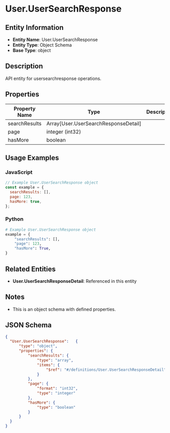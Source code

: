 # User.UserSearchResponse

## Entity Information
- **Entity Name**: User.UserSearchResponse
- **Entity Type**: Object Schema
- **Base Type**: object

## Description
API entity for usersearchresponse operations.

## Properties

| Property Name | Type | Description | Required |
|---------------|------|-------------|----------|
| searchResults | Array[User.UserSearchResponseDetail] |  | No |
| page | integer (int32) |  | No |
| hasMore | boolean |  | No |

## Usage Examples

### JavaScript
```javascript
// Example User.UserSearchResponse object
const example = {
  searchResults: [],
  page: 123,
  hasMore: true,
};
```

### Python
```python
# Example User.UserSearchResponse object
example = {
    "searchResults": [],
    "page": 123,
    "hasMore": True,
}
```

## Related Entities
- **User.UserSearchResponseDetail**: Referenced in this entity

## Notes
- This is an object schema with defined properties.

## JSON Schema
```json
{
  "User.UserSearchResponse":   {
      "type": "object",
      "properties": {
          "searchResults": {
              "type": "array",
              "items": {
                  "$ref": "#/definitions/User.UserSearchResponseDetail"
              }
          },
          "page": {
              "format": "int32",
              "type": "integer"
          },
          "hasMore": {
              "type": "boolean"
          }
      }
  }
}
```
